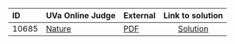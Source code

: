 | ID | UVa Online Judge | External | Link to solution |
|:---|:---|:---|:---:|
| 10685 | [Nature](https://onlinejudge.org/index.php?option=com_onlinejudge&Itemid=8&category=24&page=show_problem&problem=1626) | [PDF](https://onlinejudge.org/external/106/10685.pdf) | [Solution](https%3A//github.com/versenyi98/programming-contests/tree/master/UVa%20Online%20Judge/10685%2520-%2520Nature)|
